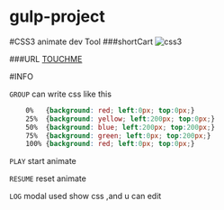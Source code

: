 gulp-project
============

#CSS3 animate  dev Tool
###shortCart
![css3](http://ww3.sinaimg.cn/mw1024/6702a943jw1ehw7rr6pnzj21kw0vcjul.jpg)



###URL
[TOUCHME](http://page.zgenk.com/template/140629/ani.html)


#INFO

`GROUP` can write css like this
```css
    0%   {background: red; left:0px; top:0px;}
    25%  {background: yellow; left:200px; top:0px;}
    50%  {background: blue; left:200px; top:200px;}
    75%  {background: green; left:0px; top:200px;}
    100% {background: red; left:0px; top:0px;}
```
`PLAY` start animate

`RESUME` reset animate

`LOG` modal used show css ,and u can edit


 	